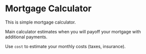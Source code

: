 # Mortgage Calculator

This is simple mortgage calculator.

Main calculator estimates when you will payoff your mortgage with additional payments.

Use `cost` to estimate your monthly costs (taxes, insurance).
